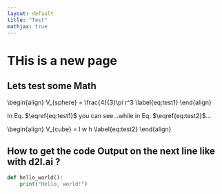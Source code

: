 ```yaml
---
layout: default
title: "Test"
mathjax: true
---
```


# THis is a new page

## Lets test some Math

\begin{align}
  V_{sphere} = \frac{4}{3}\pi r^3 \label{eq:test1}
\end{align}

In Eq. $\eqref{eq:test1}$ you can see...while in Eq. $\eqref{eq:test2}$...

\begin{align}
  V_{cube} = l w h \label{eq:test2}
\end{align}


## How to get the code Output on the next line like with d2l.ai ?
```python
def hello_world():
    print("Hello, world!")
```